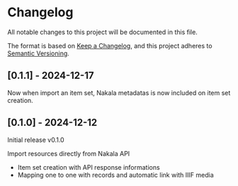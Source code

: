 # Changelog

All notable changes to this project will be documented in this file.

The format is based on [Keep a Changelog](https://keepachangelog.com/en/1.0.0/),
and this project adheres to [Semantic Versioning](https://semver.org/spec/v2.0.0.html).

## [0.1.1] - 2024-12-17

Now when import an item set, Nakala metadatas is now included on item set creation.

## [0.1.0] - 2024-12-12

Initial release v0.1.0

Import resources directly from Nakala API
- Item set creation with API response informations
- Mapping one to one with records and automatic link with IIIF media